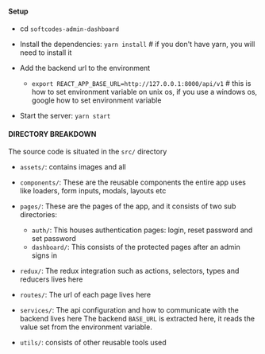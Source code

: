 #### Setup

- cd `softcodes-admin-dashboard`
- Install the dependencies: `yarn install`    # if you don't have yarn, you will need to install it 
- Add the backend url to the environment
    - `export REACT_APP_BASE_URL=http://127.0.0.1:8000/api/v1`  # this is how to set environment variable on unix os, if you
    use a windows os, google how to set environment variable
      
- Start the server: `yarn start`



#### DIRECTORY BREAKDOWN
The source code is situated in the `src/` directory

- `assets/`: contains images and all
- `components/`: These are the reusable components the entire app uses like loaders, form inputs, modals, layouts etc
- `pages/`: These are the pages of the app, and it consists of two sub directories:
    - `auth/`: This houses authentication pages: login, reset password and set password
    - `dashboard/`: This consists of the protected pages after an admin signs in
  
- `redux/`:  The redux integration such as actions, selectors, types and reducers lives here
- `routes/`: The url of each page lives here
- `services/`: The api configuration and how to communicate with the backend lives here
    The backend `BASE_URL` is extracted here, it reads the value set from the environment variable.
  
- `utils/`: consists of other reusable tools used